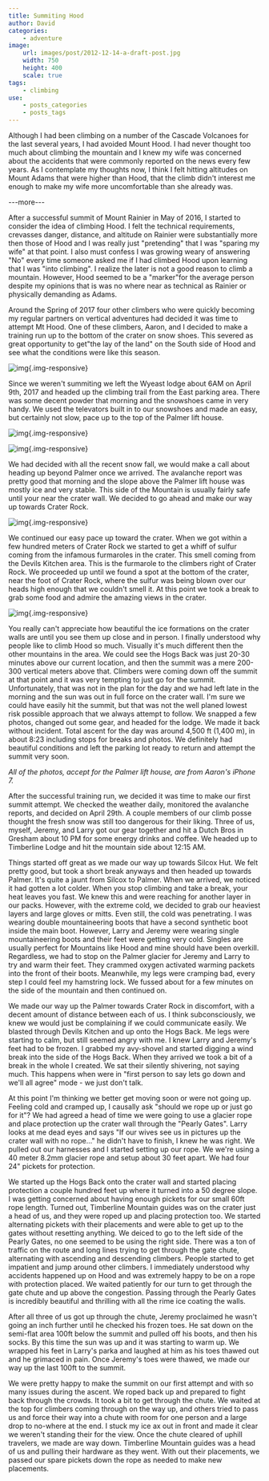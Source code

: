 ```yaml
---
title: Summiting Hood
author: David
categories:
    - adventure
image:
    url: images/post/2012-12-14-a-draft-post.jpg
    width: 750
    height: 400
    scale: true
tags:
    - climbing
use:
    - posts_categories
    - posts_tags
---
```

Although I had been climbing on a number of the Cascade Volcanoes for the last several years, I had avoided Mount Hood. I had never thought too much about climbing the mountain and I knew my wife was concerned about the accidents that were commonly reported on the news every few years. As I contemplate my thoughts now, I think I felt hitting altitudes on Mount Adams that were higher than Hood, that the climb didn't interest me enough to make my wife more uncomfortable than she already was.

---more---

After a successful summit of Mount Rainier in May of 2016, I started to consider the idea of climbing Hood. I felt the technical requirements, crevasses danger, distance, and altitude on Rainier were substantially more then those of Hood and I was really just "pretending" that I was "sparing my wife" at that point. I also must confess I was growing weary of answering "No" every time someone asked me if I had climbed Hood upon learning that I was "into climbing". I realize the later is not a good reason to climb a mountain. However, Hood seemed to be a "marker"for the average person despite my opinions that is was no where near as technical as Rainier or physically demanding as Adams.

Around the Spring of 2017 four other climbers who were quickly becoming my regular partners on vertical adventures had decided it was time to attempt Mt Hood. One of these climbers, Aaron, and I decided to make a training run up to the bottom of the crater on snow shoes. This severed as great opportunity to get"the lay of the land" on the South side of Hood and see what the conditions were like this season.

![img](/images/post/2017-12-15-mt-hood/hood-from-lot.JPG){.img-responsive}

Since we weren't summiting we left the Wyeast lodge about 6AM on April 9th, 2017 and headed up the climbing trail from the East parking area. There was some decent powder that morning and the snowshoes came in very handy. We used the televators built in to our snowshoes and made an easy, but certainly not slow, pace up to the top of the Palmer lift house.

![img](/images/post/2017-12-15-mt-hood/headed-up-trail.JPG){.img-responsive}

![img](/images/post/2017-12-15-mt-hood/david-on-trail.JPG){.img-responsive}


We had decided with all the recent snow fall, we would make a call about heading up beyond Palmer once we arrived. The avalanche report was pretty good that morning and the slope above the Palmer lift house was mostly ice and very stable. This side of the Mountain is usually fairly safe until your near the crater wall. We decided to go ahead and make our way up towards Crater Rock.

![img](/images/post/2017-12-15-mt-hood/illumination-saddle.JPG){.img-responsive}

We continued our easy pace up toward the crater. When we got within a few hundred meters of Crater Rock we started to get a whiff of sulfur coming from the infamous furmaroles in the crater. This smell coming from the Devils Kitchen area. This is the furmarole to the climbers right of Crater Rock. We proceeded up until we found a spot at the bottom of the crater, near the foot of Crater Rock, where the sulfur was being blown over our heads high enough that we couldn't smell it. At this point we took a break to grab some food and admire the amazing views in the crater.

![img](/images/post/2017-12-15-mt-hood/aaron-in-crater.JPG){.img-responsive}

You really can't appreciate how beautiful the ice formations on the crater walls are until you see them up close and in person. I finally understood why people like to climb Hood so much. Visually it's much different then the other mountains in the area. We could see the Hogs Back was just 20-30 minutes above our current location, and then the summit was a mere 200-300 vertical meters above that. Climbers were coming down off the summit at that point and it was very tempting to just go for the summit. Unfortunately, that was not in the plan for the day and we had left late in the morning and the sun was out in full force on the crater wall. I'm sure we could have easily hit the summit, but that was not the well planed lowest risk possible approach that we always attempt to follow. We snapped a few photos, changed out some gear, and headed for the lodge. We made it back without incident. Total ascent for the day was around 4,500 ft (1,400 m), in about 8:23 including stops for breaks and photos. We definitely had beautiful conditions and left the parking lot ready to return and attempt the summit very soon.

*All of the photos, accept for the Palmer lift house, are from Aaron's iPhone 7.*

After the successful training run, we decided it was time to make our first
summit attempt. We checked the weather daily, monitored the avalanche reports, and decided on April 29th. A couple members of our climb posse thought the fresh snow was still too dangerous for their liking. Three of us, myself, Jeremy, and Larry got our gear together and hit a Dutch Bros in Gresham about 10 PM for some energy drinks and coffee. We headed up to Timberline Lodge and hit the mountain side about 12:15 AM.

Things started off great as we made our way up towards Silcox Hut. We felt pretty good, but took a short break anyways and then headed up towards Palmer. It's quite a jaunt from Silcox to Palmer. When we arrived, we noticed it had gotten a lot colder. When you stop climbing and take a break, your heat leaves you fast. We knew this and were reaching for another layer in our packs. However, with the extreme cold, we decided to grab our heaviest layers and large gloves or mitts. Even still, the cold was penetrating. I was wearing double mountaineering boots that have a second synthetic boot inside the main boot. However, Larry and Jeremy were wearing single mountaineering boots and their feet were getting very cold. Singles are usually perfect for Mountains like Hood and mine should have been overkill. Regardless, we had to stop on the Palmer glacier for Jeremy and Larry to try and warm their feet. They crammed oxygen activated warming packets into the front of their boots. Meanwhile, my legs were cramping bad, every step I could feel my hamstring lock. We fussed about for a few minutes on the side of the mountain and then continued on.

We made our way up the Palmer towards Crater Rock in discomfort, with a decent amount of distance between each of us. I think subconsciously, we knew we would just be complaining if we could communicate easily. We blasted through Devils Kitchen and up onto the Hogs Back. Me legs were starting to calm, but still seemed angry with me. I knew Larry and Jeremy's feet had to be frozen. I grabbed my avy-shovel and started digging a wind break into the side of the Hogs Back. When they arrived we took a bit of a break in the whole I created. We sat their silently shivering, not saying much. This happens when were in "first person to say lets go down and we'll all agree" mode - we just don't talk.

At this point I'm thinking we better get moving soon or were not going up. Feeling cold and cramped up, I causally ask "should we rope up or just go for it"? We had agreed a head of time we were going to use a glacier rope and place protection up the crater wall through the "Pearly Gates". Larry looks at me dead eyes and says "If our wives see us in pictures up the crater wall with no rope..." he didn't have to finish, I knew he was right. We pulled out our harnesses and I started setting up our rope. We we're using a 40 meter 8.2mm glacier rope and setup about 30 feet apart. We had four 24" pickets for protection.

We started up the Hogs Back onto the crater wall and started placing protection a couple hundred feet up where it turned into a 50 degree slope. I was getting concerned about having enough pickets for our small 60ft rope length. Turned out, Timberline Mountain guides was on the crater just a head of us, and they were roped up and placing protection too. We started alternating pickets with their placements and were able to get up to the gates without resetting anything. We deiced to go to the left side of the Pearly Gates, no one seemed to be using the right side. There was a ton of traffic on the route and long lines trying to get through the gate chute, alternating with ascending and descending climbers. People started to get impatient and jump around other climbers. I immediately understood why accidents happened up on Hood and was extremely happy to be on a rope with protection placed. We waited patiently for our turn to get through the gate chute and up above the congestion. Passing through the Pearly Gates is incredibly beautiful and thrilling with all the rime ice coating the walls.

After all three of us got up through the chute, Jeremy proclaimed he wasn't going an inch further until he checked his frozen toes. He sat down on the semi-flat area 100ft below the summit and pulled off his boots, and then his socks. By this time the sun was up and it was starting to warm up. We wrapped his feet in Larry's parka and laughed at him as his toes thawed out and he grimaced in pain. Once Jeremy's toes were thawed, we made our way up the last 100ft to the summit.

We were pretty happy to make the summit on our first attempt and with so many issues during the ascent. We roped back up and prepared to fight back through the crowds. It took a bit to get through the chute. We waited at the top for climbers coming through on the way up, and others tried to pass us and force their way into a chute with room for one person and a large drop to no-where at the end. I stuck my ice ax out in front and made it clear we weren't standing their for the view. Once the chute cleared of uphill travelers, we made are way down. Timberline Mountain guides was a head of us and pulling their hardware as they went. With out their placements, we passed our spare pickets down the rope as needed to make new placements.
